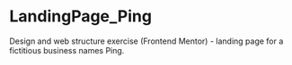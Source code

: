 # LandingPage_Ping
Design and web structure exercise (Frontend Mentor) - landing page for a fictitious business names Ping.
